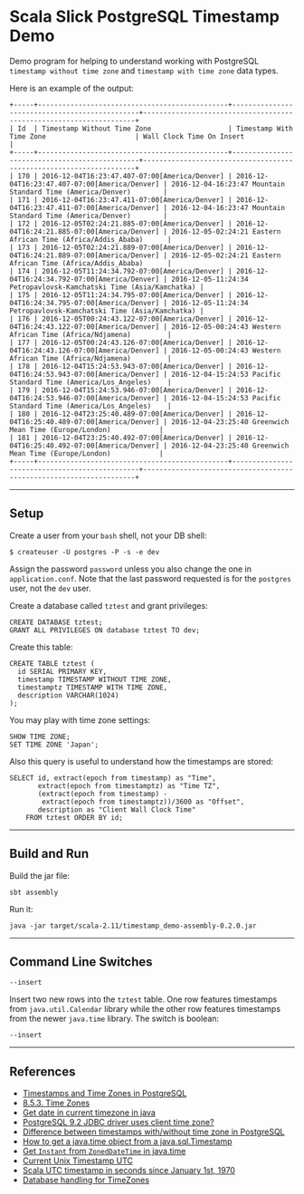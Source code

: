 Scala Slick PostgreSQL Timestamp Demo
=====================================

Demo program for helping to understand working with PostgreSQL
`timestamp without time zone` and `timestamp with time zone` data types.

Here is an example of the output:

    +-----+-----------------------------------------------+-----------------------------------------------+--------------------------------------------------------------------+
    | Id  | Timestamp Without Time Zone                   | Timestamp With Time Zone                      | Wall Clock Time On Insert                                          |
    +-----+-----------------------------------------------+-----------------------------------------------+--------------------------------------------------------------------+
    | 170 | 2016-12-04T16:23:47.407-07:00[America/Denver] | 2016-12-04T16:23:47.407-07:00[America/Denver] | 2016-12-04-16:23:47 Mountain Standard Time (America/Denver)        |
    | 171 | 2016-12-04T16:23:47.411-07:00[America/Denver] | 2016-12-04T16:23:47.411-07:00[America/Denver] | 2016-12-04-16:23:47 Mountain Standard Time (America/Denver)        |
    | 172 | 2016-12-05T02:24:21.885-07:00[America/Denver] | 2016-12-04T16:24:21.885-07:00[America/Denver] | 2016-12-05-02:24:21 Eastern African Time (Africa/Addis_Ababa)      |
    | 173 | 2016-12-05T02:24:21.889-07:00[America/Denver] | 2016-12-04T16:24:21.889-07:00[America/Denver] | 2016-12-05-02:24:21 Eastern African Time (Africa/Addis_Ababa)      |
    | 174 | 2016-12-05T11:24:34.792-07:00[America/Denver] | 2016-12-04T16:24:34.792-07:00[America/Denver] | 2016-12-05-11:24:34 Petropavlovsk-Kamchatski Time (Asia/Kamchatka) |
    | 175 | 2016-12-05T11:24:34.795-07:00[America/Denver] | 2016-12-04T16:24:34.795-07:00[America/Denver] | 2016-12-05-11:24:34 Petropavlovsk-Kamchatski Time (Asia/Kamchatka) |
    | 176 | 2016-12-05T00:24:43.122-07:00[America/Denver] | 2016-12-04T16:24:43.122-07:00[America/Denver] | 2016-12-05-00:24:43 Western African Time (Africa/Ndjamena)         |
    | 177 | 2016-12-05T00:24:43.126-07:00[America/Denver] | 2016-12-04T16:24:43.126-07:00[America/Denver] | 2016-12-05-00:24:43 Western African Time (Africa/Ndjamena)         |
    | 178 | 2016-12-04T15:24:53.943-07:00[America/Denver] | 2016-12-04T16:24:53.943-07:00[America/Denver] | 2016-12-04-15:24:53 Pacific Standard Time (America/Los_Angeles)    |
    | 179 | 2016-12-04T15:24:53.946-07:00[America/Denver] | 2016-12-04T16:24:53.946-07:00[America/Denver] | 2016-12-04-15:24:53 Pacific Standard Time (America/Los_Angeles)    |
    | 180 | 2016-12-04T23:25:40.489-07:00[America/Denver] | 2016-12-04T16:25:40.489-07:00[America/Denver] | 2016-12-04-23:25:40 Greenwich Mean Time (Europe/London)            |
    | 181 | 2016-12-04T23:25:40.492-07:00[America/Denver] | 2016-12-04T16:25:40.492-07:00[America/Denver] | 2016-12-04-23:25:40 Greenwich Mean Time (Europe/London)            |
    +-----+-----------------------------------------------+-----------------------------------------------+--------------------------------------------------------------------+


-----
Setup
-----


Create a user from your `bash` shell, not your DB shell:

    $ createuser -U postgres -P -s -e dev

Assign the password `password` unless you also change the one in
`application.conf`. Note that the last password requested is for the `postgres`
user, not the `dev` user.

Create a database called `tztest` and grant privileges:

    CREATE DATABASE tztest;
    GRANT ALL PRIVILEGES ON database tztest TO dev;

Create this table:

    CREATE TABLE tztest (
      id SERIAL PRIMARY KEY,
      timestamp TIMESTAMP WITHOUT TIME ZONE,
      timestamptz TIMESTAMP WITH TIME ZONE,
      description VARCHAR(1024)
    );

You may play with time zone settings:

    SHOW TIME ZONE;
    SET TIME ZONE 'Japan';

Also this query is useful to understand how the timestamps are stored:

    SELECT id, extract(epoch from timestamp) as "Time",
           extract(epoch from timestamptz) as "Time TZ",
           (extract(epoch from timestamp) -
            extract(epoch from timestamptz))/3600 as "Offset",
           description as "Client Wall Clock Time"
        FROM tztest ORDER BY id;


-------------
Build and Run
-------------

Build the jar file:

    sbt assembly

Run it:

    java -jar target/scala-2.11/timestamp_demo-assembly-0.2.0.jar


---------------------
Command Line Switches
---------------------

`--insert`

Insert two new rows into the `tztest` table. One row features timestamps
from `java.util.Calendar` library while the other row features timestamps from
the newer `java.time` library. The switch is boolean:

    --insert


----------
References
----------

* [Timestamps and Time Zones in PostgreSQL][]
* [8.5.3. Time Zones][]
* [Get date in current timezone in java][]
* [PostgreSQL 9.2 JDBC driver uses client time zone?][]
* [Difference between timestamps with/without time zone in PostgreSQL][]
* [How to get a java.time object from a java.sql.Timestamp][]
* [Get `Instant` from `ZonedDateTime` in java.time][]
* [Current Unix Timestamp UTC][]
* [Scala UTC timestamp in seconds since January 1st, 1970][]
* [Database handling for TimeZones][]


[Timestamps and Time Zones in PostgreSQL]: http://phili.pe/posts/timestamps-and-time-zones-in-postgresql/
[8.5.3. Time Zones]: https://www.postgresql.org/docs/9.1/static/datatype-datetime.html#DATATYPE-TIMEZONES
[Difference between timestamps with/without time zone in PostgreSQL]: http://stackoverflow.com/a/5876276
[Get date in current timezone in java]: http://stackoverflow.com/a/24808474
[PostgreSQL 9.2 JDBC driver uses client time zone?]: http://stackoverflow.com/a/18449597
[How to get a java.time object from a java.sql.Timestamp]: http://stackoverflow.com/a/22470650
[Get `Instant` from `ZonedDateTime` in java.time]: http://stackoverflow.com/a/31936813
[Current Unix Timestamp UTC]: http://www.unixtimestamp.com/
[Scala UTC timestamp in seconds since January 1st, 1970]: http://stackoverflow.com/a/11352208
[Database handling for TimeZones]: http://brian.pontarelli.com/2011/08/16/database-handling-for-timezones/
